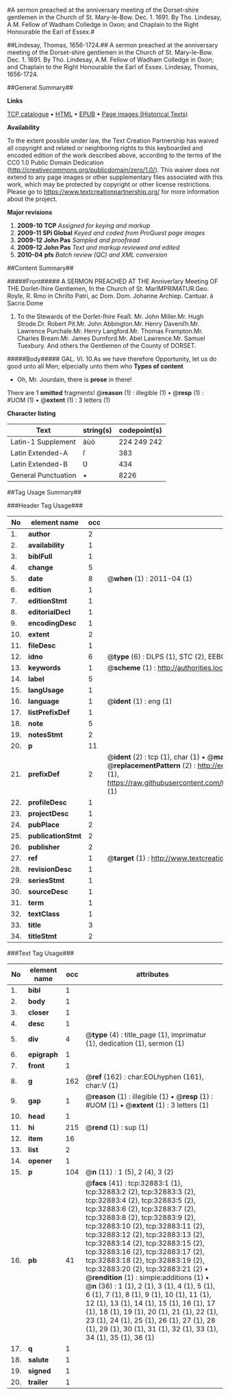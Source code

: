 #A sermon preached at the anniversary meeting of the Dorset-shire gentlemen in the Church of St. Mary-le-Bow. Dec. 1. 1691. By Tho. Lindesay, A.M. Fellow of Wadham Colledge in Oxon; and Chaplain to the Right Honourable the Earl of Essex.#

##Lindesay, Thomas, 1656-1724.##
A sermon preached at the anniversary meeting of the Dorset-shire gentlemen in the Church of St. Mary-le-Bow. Dec. 1. 1691. By Tho. Lindesay, A.M. Fellow of Wadham Colledge in Oxon; and Chaplain to the Right Honourable the Earl of Essex.
Lindesay, Thomas, 1656-1724.

##General Summary##

**Links**

[TCP catalogue](http://www.ota.ox.ac.uk/tcp/)  • 
[HTML](http://tei.it.ox.ac.uk/tcp/Texts-HTML/free/A48/A48582.html)  • 
[EPUB](http://tei.it.ox.ac.uk/tcp/Texts-EPUB/free/A48/A48582.epub) • 
[Page images (Historical Texts)](https://historicaltexts.jisc.ac.uk/eebo-99828456e)

**Availability**

To the extent possible under law, the Text Creation Partnership has waived all copyright and related or neighboring rights to this keyboarded and encoded edition of the work described above, according to the terms of the CC0 1.0 Public Domain Dedication (http://creativecommons.org/publicdomain/zero/1.0/). This waiver does not extend to any page images or other supplementary files associated with this work, which may be protected by copyright or other license restrictions. Please go to https://www.textcreationpartnership.org/ for more information about the project.

**Major revisions**

1. __2009-10__ __TCP__ *Assigned for keying and markup*
1. __2009-11__ __SPi Global__ *Keyed and coded from ProQuest page images*
1. __2009-12__ __John Pas__ *Sampled and proofread*
1. __2009-12__ __John Pas__ *Text and markup reviewed and edited*
1. __2010-04__ __pfs__ *Batch review (QC) and XML conversion*

##Content Summary##

#####Front#####
A SERMON PREACHED AT THE Anniverſary Meeting OF THE Dorſet-ſhire Gentlemen, In the Church of St. MarIMPRIMATUR.Geo. Royſe, R. Rmo in Chriſto Patri, ac Dom. Dom. Johanne Archiep. Cantuar. à Sacris Dome
1. To the Stewards of the Dorſet-ſhire Feaſt.
Mr. John Miller.Mr. Hugh Strode.Dr. Robert Pit.Mr. John Abbington.Mr. Henry Daveniſh.Mr. Lawrence Purchaſe.Mr. Henry Langford.Mr. Thomas Frampton.Mr. Charles Bream.Mr. James Durnford.Mr. Abel Lawrence.Mr. Samuel Tuexbury.
And others the Gentlemen of the County of DORSET.

#####Body#####
GAL. VI. 10.As we have therefore Opportunity, let us do good unto all Men; eſpecially unto them who 
**Types of content**

  * Oh, Mr. Jourdain, there is **prose** in there!

There are 1 **omitted** fragments! 
 @__reason__ (1) : illegible (1)  •  @__resp__ (1) : #UOM (1)  •  @__extent__ (1) : 3 letters (1)

**Character listing**


|Text|string(s)|codepoint(s)|
|---|---|---|
|Latin-1 Supplement|àùò|224 249 242|
|Latin Extended-A|ſ|383|
|Latin Extended-B|Ʋ|434|
|General Punctuation|•|8226|

##Tag Usage Summary##

###Header Tag Usage###

|No|element name|occ|attributes|
|---|---|---|---|
|1.|__author__|2||
|2.|__availability__|1||
|3.|__biblFull__|1||
|4.|__change__|5||
|5.|__date__|8| @__when__ (1) : 2011-04 (1)|
|6.|__edition__|1||
|7.|__editionStmt__|1||
|8.|__editorialDecl__|1||
|9.|__encodingDesc__|1||
|10.|__extent__|2||
|11.|__fileDesc__|1||
|12.|__idno__|6| @__type__ (6) : DLPS (1), STC (2), EEBO-CITATION (1), PROQUEST (1), VID (1)|
|13.|__keywords__|1| @__scheme__ (1) : http://authorities.loc.gov/ (1)|
|14.|__label__|5||
|15.|__langUsage__|1||
|16.|__language__|1| @__ident__ (1) : eng (1)|
|17.|__listPrefixDef__|1||
|18.|__note__|5||
|19.|__notesStmt__|2||
|20.|__p__|11||
|21.|__prefixDef__|2| @__ident__ (2) : tcp (1), char (1)  •  @__matchPattern__ (2) : ([0-9\-]+):([0-9IVX]+) (1), (.+) (1)  •  @__replacementPattern__ (2) : http://eebo.chadwyck.com/downloadtiff?vid=$1&page=$2 (1), https://raw.githubusercontent.com/textcreationpartnership/Texts/master/tcpchars.xml#$1 (1)|
|22.|__profileDesc__|1||
|23.|__projectDesc__|1||
|24.|__pubPlace__|2||
|25.|__publicationStmt__|2||
|26.|__publisher__|2||
|27.|__ref__|1| @__target__ (1) : http://www.textcreationpartnership.org/docs/. (1)|
|28.|__revisionDesc__|1||
|29.|__seriesStmt__|1||
|30.|__sourceDesc__|1||
|31.|__term__|1||
|32.|__textClass__|1||
|33.|__title__|3||
|34.|__titleStmt__|2||


###Text Tag Usage###

|No|element name|occ|attributes|
|---|---|---|---|
|1.|__bibl__|1||
|2.|__body__|1||
|3.|__closer__|1||
|4.|__desc__|1||
|5.|__div__|4| @__type__ (4) : title_page (1), imprimatur (1), dedication (1), sermon (1)|
|6.|__epigraph__|1||
|7.|__front__|1||
|8.|__g__|162| @__ref__ (162) : char:EOLhyphen (161), char:V (1)|
|9.|__gap__|1| @__reason__ (1) : illegible (1)  •  @__resp__ (1) : #UOM (1)  •  @__extent__ (1) : 3 letters (1)|
|10.|__head__|1||
|11.|__hi__|215| @__rend__ (1) : sup (1)|
|12.|__item__|16||
|13.|__list__|2||
|14.|__opener__|1||
|15.|__p__|104| @__n__ (11) : 1 (5), 2 (4), 3 (2)|
|16.|__pb__|41| @__facs__ (41) : tcp:32883:1 (1), tcp:32883:2 (2), tcp:32883:3 (2), tcp:32883:4 (2), tcp:32883:5 (2), tcp:32883:6 (2), tcp:32883:7 (2), tcp:32883:8 (2), tcp:32883:9 (2), tcp:32883:10 (2), tcp:32883:11 (2), tcp:32883:12 (2), tcp:32883:13 (2), tcp:32883:14 (2), tcp:32883:15 (2), tcp:32883:16 (2), tcp:32883:17 (2), tcp:32883:18 (2), tcp:32883:19 (2), tcp:32883:20 (2), tcp:32883:21 (2)  •  @__rendition__ (1) : simple:additions (1)  •  @__n__ (36) : 1 (1), 2 (1), 3 (1), 4 (1), 5 (1), 6 (1), 7 (1), 8 (1), 9 (1), 10 (1), 11 (1), 12 (1), 13 (1), 14 (1), 15 (1), 16 (1), 17 (1), 18 (1), 19 (1), 20 (1), 21 (1), 22 (1), 23 (1), 24 (1), 25 (1), 26 (1), 27 (1), 28 (1), 29 (1), 30 (1), 31 (1), 32 (1), 33 (1), 34 (1), 35 (1), 36 (1)|
|17.|__q__|1||
|18.|__salute__|1||
|19.|__signed__|1||
|20.|__trailer__|1||
